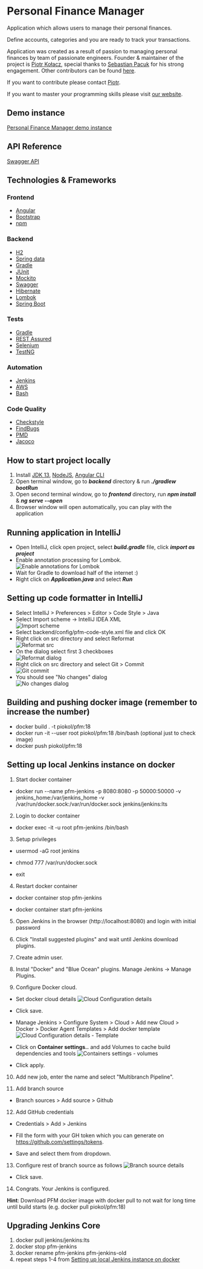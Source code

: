 # Personal Finance Manager

Application which allows users to manage their personal finances.

Define accounts, categories and you are ready to track your transactions.

Application was created as a result of passion to managing personal finances by team of passionate engineers. Founder & maintainer of the project is [Piotr Kołacz](https://github.com/pio-kol), special thanks to [Sebastian Pacuk](https://github.com/sebapacuk) for his strong engagement. Other contributors can be found [here](https://github.com/programming-in-practice/personal-finance-manager/graphs/contributors).

If you want to contribute please contact [Piotr](mailto:piotr@passionatesoftwareengineer.com).

If you want to master your programming skills please visit [our website](https://passionatesoftwareengineer.com).

## Demo instance
[Personal Finance Manager demo instance](https://pfm-2.passionatesoftwareengineer.com)

## API Reference
[Swagger API](https://backend.passionatesoftwareengineer.com)

## Technologies & Frameworks

### Frontend
- [Angular](https://angular.io/)
- [Bootstrap](https://getbootstrap.com/)
- [npm](https://www.npmjs.com/)

### Backend
- [H2](http://www.h2database.com)
- [Spring data](https://projects.spring.io/spring-data/)
- [Gradle](https://gradle.org/)
- [JUnit](https://maven.apache.org/)
- [Mockito](http://site.mockito.org/)
- [Swagger](https://swagger.io/)
- [Hibernate](http://hibernate.org/)
- [Lombok](https://projectlombok.org/)
- [Spring Boot](https://spring.io/projects/spring-boot)

### Tests
- [Gradle](https://gradle.org/)
- [REST Assured](http://rest-assured.io/)
- [Selenium](https://www.seleniumhq.org/)
- [TestNG](https://testng.org)

### Automation
- [Jenkins](https://jenkins.io/)
- [AWS](https://aws.amazon.com/)
- [Bash](https://www.gnu.org/software/bash/)

### Code Quality
- [Checkstyle](http://checkstyle.sourceforge.net/)
- [FindBugs](http://findbugs.sourceforge.net/)
- [PMD](https://pmd.github.io/)
- [Jacoco](https://www.eclemma.org/jacoco/)

## How to start project locally

1. Install [JDK 13](https://adoptopenjdk.net/?variant=openjdk13&jvmVariant=hotspot), [NodeJS](https://nodejs.org/en/), [Angular CLI](https://cli.angular.io/)
2. Open terminal window, go to **_backend_** directory & run **_./gradlew bootRun_**
3. Open second terminal window, go to **_frontend_** directory, run **_npm install_** & **_ng serve --open_**
4. Browser window will open automatically, you can play with the application

## Running application in IntelliJ
- Open IntelliJ, click open project, select **_build.gradle_** file, click **_import as project_**
- Enable annotation processing for Lombok. \
![Enable annotations for Lombok](readme/lombok-annotations.png)
- Wait for Gradle to download half of the internet :)
- Right click on **_Application.java_** and select **_Run_**

## Setting up code formatter in IntelliJ
- Select IntelliJ > Preferences > Editor > Code Style > Java
- Select Import scheme -> IntelliJ IDEA XML \
![Import scheme](readme/import-scheme.png)
- Select backend/config/pfm-code-style.xml file and click OK
- Right click on src directory and select Reformat \
![Reformat src](readme/reformat-src.png)
- On the dialog select first 3 checkboxes \
![Reformat dialog](readme/reformat-dialog.png)
- Right click on src directory and select Git > Commit \
![Git commit](readme/git-commit-directory.png)
- You should see "No changes" dialog \
![No changes dialog](readme/git-no-changes.png)

## Building and pushing docker image (remember to increase the number)
- docker build . -t piokol/pfm:18
- docker run -it --user root piokol/pfm:18 /bin/bash (optional just to check image)
- docker push piokol/pfm:18

## Setting up local Jenkins instance on docker
1. Start docker container 

* docker run --name pfm-jenkins -p 8080:8080 -p 50000:50000 -v jenkins_home:/var/jenkins_home -v        /var/run/docker.sock:/var/run/docker.sock jenkins/jenkins:lts
   
2. Login to docker container

* docker exec -it -u root pfm-jenkins /bin/bash

3. Setup privileges

* usermod -aG root jenkins

* chmod 777 /var/run/docker.sock

* exit

4. Restart docker container

* docker container stop pfm-jenkins

* docker container start pfm-jenkins

5. Open Jenkins in the browser (http://localhost:8080) and login with initial password

6. Click "Install suggested plugins" and wait until Jenkins download plugins.

7. Create admin user.

8. Instal "Docker" and "Blue Ocean" plugins. Manage Jenkins -> Manage Plugins.

9. Configure Docker cloud.

* Set docker cloud details
![Cloud Configuration details](readme/cloud-details.png)
* Click save.

* Manage Jenkins > Configure System > Cloud > Add new Cloud > Docker > Docker Agent Templates > Add docker template 
![Cloud Configuration details - Template](readme/cloud-config.png)

* Click on **Container settings..** and add Volumes to cache build dependencies and tools
![Containers settings - volumes](readme/volumes-setup.png)

* Click apply.

10. Add new job, enter the name and select "Multibranch Pipeline".

11. Add branch source 

* Branch sources > Add source > Github

12. Add GitHub credentials

* Credentials > Add > Jenkins

* Fill the form with your GH token which you can generate on https://github.com/settings/tokens.

* Save and select them from dropdown.

13. Configure rest of branch source as follows
![Branch source details](readme/branch-source-config.png)

* Click save.

14. Congrats. Your Jenkins is configured.

**Hint**: Download PFM docker image with docker pull to not wait for long time until build starts (e.g. docker pull piokol/pfm:18)

## Upgrading Jenkins Core

1. docker pull jenkins/jenkins:lts
2. docker stop pfm-jenkins
3. docker rename pfm-jenkins pfm-jenkins-old
4. repeat steps 1-4 from [Setting up local Jenkins instance on docker](#setting-up-local-jenkins-instance-on-docker)
